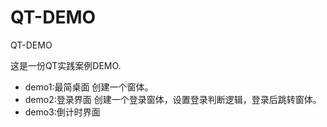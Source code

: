 # QT-DEMO
QT-DEMO

这是一份QT实践案例DEMO.
- demo1:最简桌面
创建一个窗体。
- demo2:登录界面
创建一个登录窗体，设置登录判断逻辑，登录后跳转窗体。
- demo3:倒计时界面
